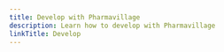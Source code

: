 ```yaml
---
title: Develop with Pharmavillage
description: Learn how to develop with Pharmavillage
linkTitle: Develop
---
```

